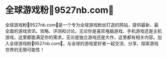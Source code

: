 # 全球游戏粉🌼9527nb.com🌼

全球游戏粉🌼9527nb.com🌼是一个专为全球游戏粉丝打造的网站，提供最新、最全面的游戏资讯、攻略、评测和讨论。无论你是喜欢电脑游戏、手机游戏还是主机游戏，这里都能满足你的需求。无论是独立游戏还是大作，这里都有相关内容。加入全球游戏粉🌼9527nb.com🌼，与全球的游戏爱好者一起交流、分享，探索游戏世界的无限可能性！